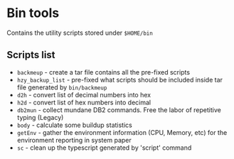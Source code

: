# Bin tools

Contains the utility scripts stored under `$HOME/bin`

## Scripts list

- `backmeup` - create a tar file contains all the pre-fixed scripts
- `hzy_backup_list` - pre-fixed what scripts should be included inside tar file generated by ``bin/backmeup``
- `d2h` - convert list of decimal numbers into hex
- `h2d` - convert list of hex numbers into decimal
- `db2mun` - collect mundane DB2 commands. Free the labor of repetitive typing (Legacy)
- `body` - calculate some buildup statistics
- `getEnv` - gather the environment information (CPU, Memory, etc) for the environment reporting in system paper
- `sc` - clean up the typescript generated by 'script' command
